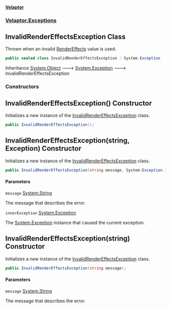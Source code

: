#### [Velaptor](index.md 'index')
### [Velaptor.Exceptions](Velaptor.Exceptions.md 'Velaptor.Exceptions')

## InvalidRenderEffectsException Class

Thrown when an invalid [RenderEffects](Velaptor.Graphics.RenderEffects.md 'Velaptor.Graphics.RenderEffects') value is used.

```csharp
public sealed class InvalidRenderEffectsException : System.Exception
```

Inheritance [System.Object](https://docs.microsoft.com/en-us/dotnet/api/System.Object 'System.Object') &#129106; [System.Exception](https://docs.microsoft.com/en-us/dotnet/api/System.Exception 'System.Exception') &#129106; InvalidRenderEffectsException
### Constructors

<a name='Velaptor.Exceptions.InvalidRenderEffectsException.InvalidRenderEffectsException()'></a>

## InvalidRenderEffectsException() Constructor

Initializes a new instance of the [InvalidRenderEffectsException](Velaptor.Exceptions.InvalidRenderEffectsException.md 'Velaptor.Exceptions.InvalidRenderEffectsException') class.

```csharp
public InvalidRenderEffectsException();
```

<a name='Velaptor.Exceptions.InvalidRenderEffectsException.InvalidRenderEffectsException(string,System.Exception)'></a>

## InvalidRenderEffectsException(string, Exception) Constructor

Initializes a new instance of the [InvalidRenderEffectsException](Velaptor.Exceptions.InvalidRenderEffectsException.md 'Velaptor.Exceptions.InvalidRenderEffectsException') class.

```csharp
public InvalidRenderEffectsException(string message, System.Exception innerException);
```
#### Parameters

<a name='Velaptor.Exceptions.InvalidRenderEffectsException.InvalidRenderEffectsException(string,System.Exception).message'></a>

`message` [System.String](https://docs.microsoft.com/en-us/dotnet/api/System.String 'System.String')

The message that describes the error.

<a name='Velaptor.Exceptions.InvalidRenderEffectsException.InvalidRenderEffectsException(string,System.Exception).innerException'></a>

`innerException` [System.Exception](https://docs.microsoft.com/en-us/dotnet/api/System.Exception 'System.Exception')

The [System.Exception](https://docs.microsoft.com/en-us/dotnet/api/System.Exception 'System.Exception') instance that caused the current exception.

<a name='Velaptor.Exceptions.InvalidRenderEffectsException.InvalidRenderEffectsException(string)'></a>

## InvalidRenderEffectsException(string) Constructor

Initializes a new instance of the [InvalidRenderEffectsException](Velaptor.Exceptions.InvalidRenderEffectsException.md 'Velaptor.Exceptions.InvalidRenderEffectsException') class.

```csharp
public InvalidRenderEffectsException(string message);
```
#### Parameters

<a name='Velaptor.Exceptions.InvalidRenderEffectsException.InvalidRenderEffectsException(string).message'></a>

`message` [System.String](https://docs.microsoft.com/en-us/dotnet/api/System.String 'System.String')

The message that describes the error.